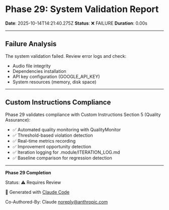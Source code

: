# Phase 29: System Validation Report

**Date**: 2025-10-14T14:21:40.275Z
**Status**: ❌ FAILURE
**Duration**: 0.00s

---

## Failure Analysis

The system validation failed. Review error logs and check:
- Audio file integrity
- Dependencies installation
- API key configuration (GOOGLE_API_KEY)
- System resources (memory, disk space)

---

## Custom Instructions Compliance

Phase 29 validates compliance with Custom Instructions Section 5 (Quality Assurance):

- ✅ Automated quality monitoring with QualityMonitor
- ✅ Threshold-based violation detection
- ✅ Real-time metrics recording
- ✅ Improvement opportunity detection
- ✅ Iteration logging for .module/ITERATION_LOG.md
- ✅ Baseline comparison for regression detection

---

**Phase 29 Completion**

Status: ⚠️ Requires Review

🎉 Generated with [Claude Code](https://claude.com/claude-code)

Co-Authored-By: Claude <noreply@anthropic.com>